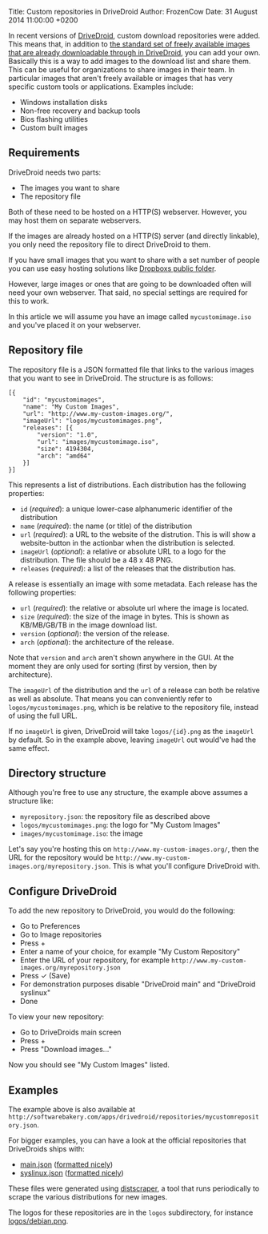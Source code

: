 Title: Custom repositories in DriveDroid
Author: FrozenCow
Date: 31 August 2014 11:00:00 +0200

In recent versions of [DriveDroid](http://softwarebakery.com/projects/drivedroid), custom download repositories were added. This means that, in addition to [the standard set of freely available images that are already downloadable through in DriveDroid](http://softwarebakery.com/apps/drivedroid/distributions.html), you can add your own. Basically this is a way to add images to the download list and share them. This can be useful for organizations to share images in their team. In particular images that aren't freely available or images that has very specific custom tools or applications. Examples include:

* Windows installation disks
* Non-free recovery and backup tools
* Bios flashing utilities
* Custom built images

## Requirements

DriveDroid needs two parts:

* The images you want to share
* The repository file

Both of these need to be hosted on a HTTP(S) webserver. However, you may host them on separate webservers.

If the images are already hosted on a HTTP(S) server (and directly linkable), you only need the repository file to direct DriveDroid to them.

If you have small images that you want to share with a set number of people you can use easy hosting solutions like [Dropboxs public folder](https://www.dropbox.com/help/16).

However, large images or ones that are going to be downloaded often will need your own webserver. That said, no special settings are required for this to work.

In this article we will assume you have an image called `mycustomimage.iso` and you've placed it on your webserver.

## Repository file

The repository file is a JSON formatted file that links to the various images that you want to see in DriveDroid. The structure is as follows:

    [{
        "id": "mycustomimages",
        "name": "My Custom Images",
        "url": "http://www.my-custom-images.org/",
        "imageUrl": "logos/mycustomimages.png",
        "releases": [{
            "version": "1.0",
            "url": "images/mycustomimage.iso",
            "size": 4194304,
            "arch": "amd64"
        }]
    }]

This represents a list of distributions. Each distribution has the following properties:

* `id` (*required*): a unique lower-case alphanumeric identifier of the distribution
* `name` (*required*): the name (or title) of the distribution
* `url` (*required*): a URL to the website of the distrution. This is will show a website-button in the actionbar when the distribution is selected.
* `imageUrl` (*optional*): a relative or absolute URL to a logo for the distribution. The file should be a 48 x 48 PNG.
* `releases` (*required*): a list of the releases that the distribution has.

A release is essentially an image with some metadata. Each release has the following properties:

* `url` (*required*): the relative or absolute url where the image is located.
* `size` (*required*): the size of the image in bytes. This is shown as KB/MB/GB/TB in the image download list.
* `version` (*optional*): the version of the release.
* `arch` (*optional*): the architecture of the release.

Note that `version` and `arch` aren't shown anywhere in the GUI. At the moment they are only used for sorting (first by version, then by architecture).

The `imageUrl` of the distribution and the `url` of a release can both be relative as well as absolute. That means you can conveniently refer to `logos/mycustomimages.png`, which is be relative to the repository file, instead of using the full URL.

If no `imageUrl` is given, DriveDroid will take `logos/{id}.png` as the `imageUrl` by default. So in the example above, leaving `imageUrl` out would've had the same effect.

## Directory structure

Although you're free to use any structure, the example above assumes a structure like:

* `myrepository.json`: the repository file as described above
* `logos/mycustomimages.png`: the logo for "My Custom Images"
* `images/mycustomimage.iso`: the image

Let's say you're hosting this on `http://www.my-custom-images.org/`, then the URL for the repository would be `http://www.my-custom-images.org/myrepository.json`. This is what you'll configure DriveDroid with.

## Configure DriveDroid

To add the new repository to DriveDroid, you would do the following:

* Go to Preferences
* Go to Image repositories
* Press +
* Enter a name of your choice, for example "My Custom Repository"
* Enter the URL of your repository, for example `http://www.my-custom-images.org/myrepository.json`
* Press ✓ (Save)
* For demonstration purposes disable "DriveDroid main" and "DriveDroid syslinux"
* Done

To view your new repository:

* Go to DriveDroids main screen
* Press +
* Press "Download images..."

Now you should see "My Custom Images" listed.

## Examples

The example above is also available at `http://softwarebakery.com/apps/drivedroid/repositories/mycustomrepository.json`.

For bigger examples, you can have a look at the official repositories that DriveDroids ships with:

* [main.json](http://softwarebakery.com/apps/drivedroid/repositories/main.json) ([formatted nicely](http://jsonformatter.curiousconcept.com/#http://softwarebakery.com/apps/drivedroid/repositories/main.json))
* [syslinux.json](http://softwarebakery.com/apps/drivedroid/repositories/syslinux.json)  ([formatted nicely](http://jsonformatter.curiousconcept.com/#http://softwarebakery.com/apps/drivedroid/repositories/syslinux.json))

These files were generated using [distscraper](https://github.com/FrozenCow/distscraper), a tool that runs periodically to scrape the various distributions for new images.

The logos for these repositories are in the `logos` subdirectory, for instance [logos/debian.png](http://softwarebakery.com/apps/drivedroid/repositories/logos/debian.png).